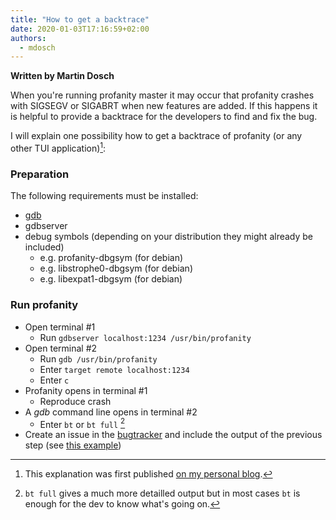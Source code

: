 ```yaml
---    
title: "How to get a backtrace"    
date: 2020-01-03T17:16:59+02:00    
authors:    
  - mdosch
---    
```


**Written by Martin Dosch**
    
When you're running profanity master it may occur that profanity crashes
with SIGSEGV or SIGABRT when new features are added. If this happens it
is helpful to provide a backtrace for the developers to find and fix the
bug.

I will explain one possibility how to get a backtrace of profanity
(or any other TUI application)[^1]:
<!--more-->

### Preparation

The following requirements must be installed:

* [gdb][10]
* gdbserver
* debug symbols (depending on your distribution they might already be included)
	* e.g. profanity-dbgsym (for debian)
	* e.g. libstrophe0-dbgsym (for debian)
	* e.g. libexpat1-dbgsym (for debian)


### Run profanity

* Open terminal #1
	* Run `gdbserver localhost:1234 /usr/bin/profanity`
* Open terminal #2
	* Run `gdb /usr/bin/profanity`
	* Enter `target remote localhost:1234`
	* Enter `c`
* Profanity opens in terminal #1
	* Reproduce crash
* A *gdb* command line opens in terminal #2
	* Enter `bt` or `bt full` [^2]
* Create an issue in the [bugtracker][20] and include the output of the previous step (see [this example][30])

[^1]: This explanation was first published [on my personal blog][40]. 
[^2]: `bt full` gives a much more detailled output but in most cases `bt` is enough for the dev to know what's going on.

[10]:https://www.gnu.org/software/gdb/
[20]:https://github.com/profanity-im/profanity/issues
[30]:https://github.com/profanity-im/profanity/issues/1159
[40]:https://blog.mdosch.de/2019/09/20/how-to-debug-a-tui-application/
